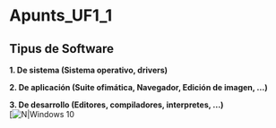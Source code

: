 # Apunts_UF1_1
## Tipus de Software
 **1. De sistema (Sistema operativo, drivers)**
 
 **2. De aplicación (Suite ofimática, Navegador, Edición de imagen, ...)**
 
 **3. De desarrollo (Editores, compiladores, interpretes, ...)**  
[![N|Windows 10](https://www.google.com/url?sa=i&url=https%3A%2F%2Fas.com%2Fmeristation%2F2020%2F04%2F14%2Fbetech%2F1586848951_041557.html&psig=AOvVaw32UeKkBt5IBY9x3TbSIN-X&ust=1605021706413000&source=images&cd=vfe&ved=0CAIQjRxqFwoTCOikn_jh9ewCFQAAAAAdAAAAABAD)

